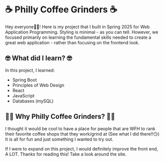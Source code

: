 # ☕️ Philly Coffee Grinders ☕️

Hey everyone👋🏼! Here is my project that I built in Spring 2025 for Web Application Programming. 
Styling is minimal - as you can tell. However, we focused primarily on learning the fundamental skills needed to create a great web application - rather than focusing on the frontend look. 

## 🤓 What did I learn? 🤓
In this project, I learned:
<ul>
    <li>Spring Boot</li>
    <li>Principles of Web Design</li>
    <li>React </li>
    <li>JavaScript</li>
    <li>Databases (mySQL)</li> 
</ul>

## 💪🏼 Why Philly Coffee Grinders? 💪🏼
I thought it would be cool to have a place for people that are WFH to rank their favorite coffee shops that they work/grind at (See what I did there!!😏) 
It is all for fun and just something I wanted to try out. 

If I were to expand on this project, I would definitely improve the front end, A LOT. Thanks for reading this! Take a look around the site. 

